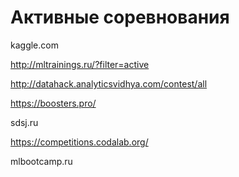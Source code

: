 # Активные соревнования
kaggle.com

http://mltrainings.ru/?filter=active

http://datahack.analyticsvidhya.com/contest/all

https://boosters.pro/

sdsj.ru

https://competitions.codalab.org/

mlbootcamp.ru
